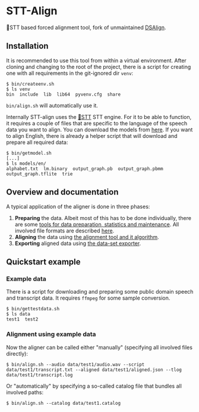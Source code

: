 # STT-Align
🐸STT based forced alignment tool, fork of unmaintained
[DSAlign](https://github.com/mozilla/DSAlign).

## Installation

It is recommended to use this tool from within a virtual environment.
After cloning and changing to the root of the project,
there is a script for creating one with all requirements in the git-ignored dir `venv`:

```shell script
$ bin/createenv.sh
$ ls venv
bin  include  lib  lib64  pyvenv.cfg  share
```

`bin/align.sh` will automatically use it.

Internally STT-align uses the [🐸STT](https://github.com/coqui-ai/STT) STT engine.
For it to be able to function, it requires a couple of files that are specific to 
the language of the speech data you want to align. You can download the models from
[here](https://coqui.ai/models).
If you want to align English, there is already a helper script that will download and prepare
all required data:

```shell script
$ bin/getmodel.sh 
[...]
$ ls models/en/
alphabet.txt  lm.binary  output_graph.pb  output_graph.pbmm  output_graph.tflite  trie
```

## Overview and documentation

A typical application of the aligner is done in three phases: 

 1. __Preparing__ the data. Albeit most of this has to be done individually,
    there are some [tools for data preparation, statistics and maintenance](doc/tools.md).
    All involved file formats are described [here](doc/files.md).
 2. __Aligning__ the data using [the alignment tool and it algorithm](doc/algo.md).
 3. __Exporting__ aligned data using [the data-set exporter](doc/export.md).

## Quickstart example

### Example data

There is a script for downloading and preparing some public domain speech and transcript data.
It requires `ffmpeg` for some sample conversion.

```shell script
$ bin/gettestdata.sh
$ ls data
test1  test2
```

### Alignment using example data

Now the aligner can be called either "manually" (specifying all involved files directly):

```shell script
$ bin/align.sh --audio data/test1/audio.wav --script data/test1/transcript.txt --aligned data/test1/aligned.json --tlog data/test1/transcript.log
```

Or "automatically" by specifying a so-called catalog file that bundles all involved paths:

```shell script
$ bin/align.sh --catalog data/test1.catalog
```
